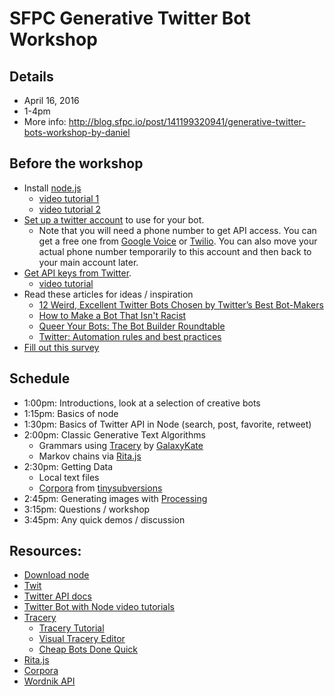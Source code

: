 # SFPC Generative Twitter Bot Workshop

## Details
* April 16, 2016
* 1-4pm  
* More info: http://blog.sfpc.io/post/141199320941/generative-twitter-bots-workshop-by-daniel

## Before the workshop
* Install [node.js](https://nodejs.org/en/)
   * [video tutorial 1](https://www.youtube.com/watch?v=RF5_MPSNAtU&list=PLRqwX-V7Uu6atTSxoRiVnSuOn6JHnq2yV&index=1)
   * [video tutorial 2](https://youtu.be/s70-Vsud9Vk?list=PLRqwX-V7Uu6atTSxoRiVnSuOn6JHnq2yV)
* [Set up a twitter account](https://twitter.com/signup) to use for your bot.  
   * Note that you will need a phone number to get API access.  You can get a free one from [Google Voice](https://www.google.com/voice/b/0?pli=1) or [Twilio](https://www.twilio.com/).  You can also move your actual phone number temporarily to this account and then back to your main account later.
* [Get API keys from Twitter](https://apps.twitter.com/).  
   * [video tutorial](https://youtu.be/GQC2lJIAyzM?list=PLRqwX-V7Uu6atTSxoRiVnSuOn6JHnq2yV)
* Read these articles for ideas / inspiration
   * [12 Weird, Excellent Twitter Bots Chosen by Twitter’s Best Bot-Makers](http://nymag.com/following/2015/11/12-weirdest-funniest-smartest-twitter-bots.html)
   * [How to Make a Bot That Isn't Racist](http://motherboard.vice.com/read/how-to-make-a-not-racist-bot
)
   * [Queer Your Bots: The Bot Builder Roundtable](http://www.autostraddle.com/queer-your-bots-the-bot-builder-roundtable-333806/)
   * [Twitter: Automation rules and best practices](https://support.twitter.com/articles/76915)
* [Fill out this survey](http://goo.gl/forms/7prfDpNS29)


## Schedule
* 1:00pm: Introductions, look at a selection of creative bots
* 1:15pm: Basics of node
* 1:30pm: Basics of Twitter API in Node (search, post, favorite, retweet)
* 2:00pm: Classic Generative Text Algorithms
    * Grammars using [Tracery](https://github.com/galaxykate/tracery) by [GalaxyKate](https://twitter.com/GalaxyKate)
    * Markov chains via [Rita.js](https://github.com/dhowe/RiTaJS)
* 2:30pm: Getting Data
    * Local text files
    * [Corpora](https://github.com/dariusk/corpora) from [tinysubversions](https://twitter.com/tinysubversions)
* 2:45pm: Generating images with [Processing](https://processing.org/)
* 3:15pm: Questions / workshop
* 3:45pm: Any quick demos / discussion

## Resources:
* [Download node](https://nodejs.org/en/)
* [Twit](https://github.com/ttezel/twit)
* [Twitter API docs](https://dev.twitter.com/overview/documentation)
* [Twitter Bot with Node video tutorials](https://www.youtube.com/playlist?list=PLRqwX-V7Uu6atTSxoRiVnSuOn6JHnq2yV)
* [Tracery](https://github.com/galaxykate/tracery)
  * [Tracery Tutorial](http://www.crystalcodepalace.com/traceryTut.html)  
  * [Visual Tracery Editor](http://www.brightspiral.com/tracery/)
  * [Cheap Bots Done Quick](http://cheapbotsdonequick.com/)
* [Rita.js](https://github.com/dhowe/RiTaJS) 
* [Corpora](https://github.com/dariusk/corpora)
* [Wordnik API](http://developer.wordnik.com/)

